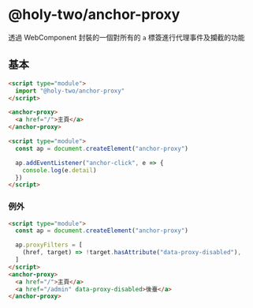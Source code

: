 # @holy-two/anchor-proxy

透過 WebComponent 封裝的一個對所有的 `a` 標簽進行代理事件及攔截的功能

## 基本

```html
<script type="module">
  import "@holy-two/anchor-proxy"
</script>

<anchor-proxy>
  <a href="/">主頁</a>
</anchor-proxy>

<script type="module">
  const ap = document.createElement("anchor-proxy")

  ap.addEventListener("anchor-click", e => {
    console.log(e.detail)
  })
</script>
```

### 例外

```html
<script type="module">
  const ap = document.createElement("anchor-proxy")

  ap.proxyFilters = [
    (href, target) => !target.hasAttribute("data-proxy-disabled"),
  ]
</script>
<anchor-proxy>
  <a href="/">主頁</a>
  <a href="/admin" data-proxy-disabled>後臺</a>
</anchor-proxy>
```
